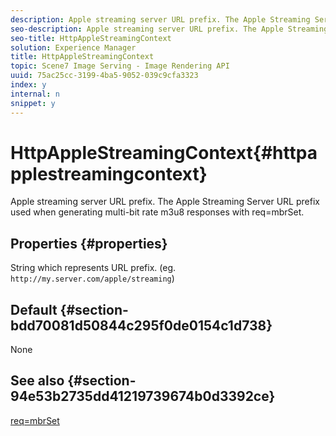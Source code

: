 ```yaml
---
description: Apple streaming server URL prefix. The Apple Streaming Server URL prefix used when generating multi-bit rate m3u8 responses with req=mbrSet.
seo-description: Apple streaming server URL prefix. The Apple Streaming Server URL prefix used when generating multi-bit rate m3u8 responses with req=mbrSet.
seo-title: HttpAppleStreamingContext
solution: Experience Manager
title: HttpAppleStreamingContext
topic: Scene7 Image Serving - Image Rendering API
uuid: 75ac25cc-3199-4ba5-9052-039c9cfa3323
index: y
internal: n
snippet: y
---
```


# HttpAppleStreamingContext{#httpapplestreamingcontext}

Apple streaming server URL prefix. The Apple Streaming Server URL prefix used when generating multi-bit rate m3u8 responses with req=mbrSet.

## Properties {#properties}

String which represents URL prefix. (eg. `http://my.server.com/apple/streaming`)

## Default {#section-bdd70081d50844c295f0de0154c1d738}

None

## See also {#section-94e53b2735dd41219739674b0d3392ce}

[req=mbrSet](../../../../../is_api/http_ref/image-serving-api-ref/c-http-protocol-reference/c-command-reference/r-req/r-mbrset.md#reference-603d75babde74508a878c27bd4cced73) 
